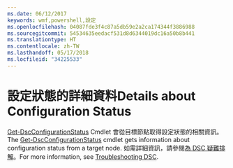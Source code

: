 ```yaml
---
ms.date: 06/12/2017
keywords: wmf,powershell,設定
ms.openlocfilehash: 04087fde3f4c87a5db59e2a2ca174344f3886988
ms.sourcegitcommit: 54534635eedacf531d8d6344019dc16a50b8b441
ms.translationtype: HT
ms.contentlocale: zh-TW
ms.lasthandoff: 05/17/2018
ms.locfileid: "34225533"
---
```

# <a name="details-about-configuration-status"></a><span data-ttu-id="858d0-102">設定狀態的詳細資料</span><span class="sxs-lookup"><span data-stu-id="858d0-102">Details about Configuration Status</span></span>

<span data-ttu-id="858d0-103">[Get-DscConfigurationStatus](https://technet.microsoft.com/library/mt517868.aspx) Cmdlet 會從目標節點取得設定狀態的相關資訊。</span><span class="sxs-lookup"><span data-stu-id="858d0-103">The [Get-DscConfigurationStatus](https://technet.microsoft.com/library/mt517868.aspx) cmdlet gets information about configuration status from a target node.</span></span>
<span data-ttu-id="858d0-104">如需詳細資訊，請參閱[為 DSC 疑難排解](https://msdn.microsoft.com/powershell/dsc/troubleshooting)。</span><span class="sxs-lookup"><span data-stu-id="858d0-104">For more information, see [Troubleshooting DSC](https://msdn.microsoft.com/powershell/dsc/troubleshooting).</span></span>
